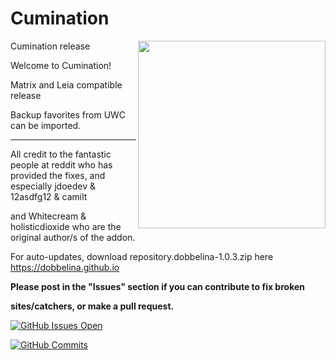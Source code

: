 # Cumination

<img src="https://user-images.githubusercontent.com/46063764/103461711-a9eb6280-4d20-11eb-983b-516b022cbbf5.png" width="300" align="right">

Cumination release

Welcome to Cumination!

Matrix and Leia compatible release

Backup favorites from UWC can be imported.



---
All credit to the fantastic people at reddit who has provided the fixes, and especially jdoedev & 12asdfg12 & camilt


and Whitecream & holisticdioxide who are the original author/s of the addon.

For auto-updates, download repository.dobbelina-1.0.3.zip here https://dobbelina.github.io

**Please post in the "Issues" section if you can contribute to fix broken**

**sites/catchers, or make a pull request.**

[![GitHub Issues Open](https://github-basic-badges.herokuapp.com/issues/dobbelina/repository.dobbelina.svg)]()

[![GitHub Commits](https://github-basic-badges.herokuapp.com/commits/dobbelina/repository.dobbelina.svg)]()



